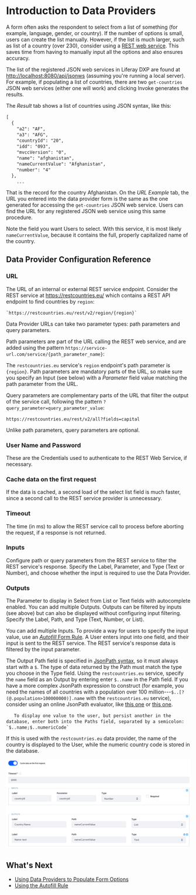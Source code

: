 # Introduction to Data Providers

A form often asks the respondent to select from a list of something (for example, language, gender, or country). If the number of options is small, users can create the list manually. However, if the list is much larger, such as list of a country (over 230), consider using a [REST web service](https://en.wikipedia.org/wiki/Representational_state_transfer). This saves time from having to manually input all the options and also ensures accuracy.

The list of the registered JSON web services in Liferay DXP are found at [http://localhost:8080/api/jsonws](http://localhost:8080/api/jsonws) (assuming you're running a local server). For example, if populating a list of countries, there are two `get-countries` JSON web services (either one will work) and clicking Invoke generates the results.

The _Result_ tab shows a list of countries using JSON syntax, like this:

    [
      {
        "a2": "AF",
        "a3": "AFG",
        "countryId": "20",
        "idd": "093",
        "mvccVersion": "0",
        "name": "afghanistan",
        "nameCurrentValue": "Afghanistan",
        "number": "4"
      },
        ...

That is the record for the country Afghanistan. On the _URL Example_ tab, the URL you entered into the data provider form is the same as the one generated for accessing the `get-countries` JSON web service. Users can find the URL for any registered JSON web service using this same procedure.

Note the field you want Users to select. With this service, it is most likely `nameCurrentValue`, because it contains the full, properly capitalized name of the country.

## Data Provider Configuration Reference

### URL

The URL of an internal or external REST service endpoint. Consider the REST service at <https://restcountries.eu/> which contains a REST API endpoint to find countries by `region`:

    `https://restcountries.eu/rest/v2/region/{region}`

Data Provider URLs can take two parameter types: path parameters and query parameters.

Path parameters are part of the URL calling the REST web service, and are added using the pattern `https://service-url.com/service/{path_parameter_name}`:

The `restcountries.eu` service's `region` endpoint's path parameter is `{region}`. Path parameters are mandatory parts of the URL, so make sure you specify an Input (see below) with a _Parameter_ field value matching the path parameter from the URL.

Query parameters are complementary parts of the URL that filter the output of the service call, following the pattern
`?query_parameter=query_parameter_value`:

    https://restcountries.eu/rest/v2/all?fields=capital

Unlike path parameters, query parameters are optional.

### User Name and Password

These are the Credentials used to authenticate to the REST Web Service, if necessary.

### Cache data on the first request

If the data is cached, a second load of the select list field is much faster, since a second call to the REST service provider is unnecessary.

### Timeout

The time (in ms) to allow the REST service call to process before aborting the request, if a response is not returned.

### Inputs

Configure path or query parameters from the REST service to filter the REST service's response. Specify the Label, Parameter, and Type (Text or Number), and choose whether the input is required to use the Data Provider.

### Outputs

The Parameter to display in Select from List or Text fields with autocomplete enabled. You can add multiple Outputs. Outputs can be filtered by inputs (see above) but can also be displayed without configuring input filtering. Specify the Label, Path, and Type (Text, Number, or List).

You can add multiple Inputs. To provide a way for users to specify the input value, use an
[_Autofill_ Form Rule](../form-rules/using-the-autofill-rule.md). A User enters input into one field, and their input is sent to the REST service. The REST service's response data is filtered by the input parameter.

The Output Path field is specified in [JsonPath syntax](https://github.com/json-path/JsonPath/blob/master/README.md), so it must always start with a `$`. The type of data returned by the Path must match the type you choose in the Type field. Using the `restcountries.eu` service, specify the `name` field as an Output by entering enter `$..name` in the Path field. If you have a more complex JsonPath expression to construct (for example, you need the names of all countries with a population over 100 million---`$..[?(@.population>100000000)].name` with the `restcountries.eu` service), consider using an online JsonPath evaluator, like [this one](http://jsonpath.herokuapp.com/) or [this one](https://jsonpath.com/).

```tip::
   To display one value to the user, but persist another in the database, enter both into the Paths field, separated by a semicolon: `$..name;$..numericCode`
```

If this is used with the `restcountries.eu` data provider, the name of the country is displayed to the User, while the numeric country code is stored in the database.

![Set up Data Providers to display data retrieved from a REST service.](./introduction-to-data-providers/images/01.png)

## What's Next

* [Using Data Providers to Populate Form Options](./using-data-providers-to-populate-form-options.md)
* [Using the Autofill Rule](./form-rules/using-the-autofill-rule.md)
